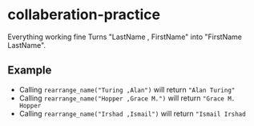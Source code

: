 # collaberation-practice

Everything working fine
Turns "LastName , FirstName" into "FirstName LastName".

## Example

- Calling `rearrange_name("Turing ,Alan")` will return `"Alan Turing"`
- Calling `rearrange_name("Hopper ,Grace M.")` will return `"Grace M. Hopper`
- Calling `rearrange_name("Irshad ,Ismail")` will return `"Ismail Irshad`
